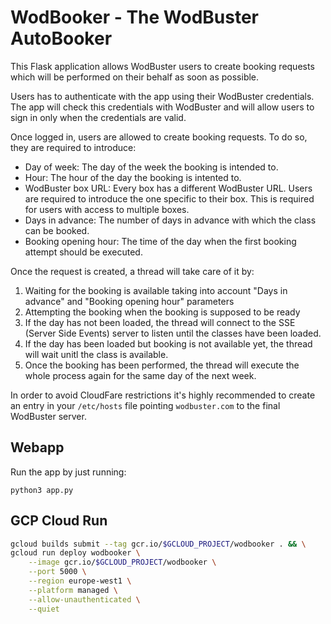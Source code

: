 # WodBooker - The WodBuster AutoBooker

This Flask application allows WodBuster users to create booking requests which will be performed on their behalf as soon as possible.

Users has to authenticate with the app using their WodBuster credentials. The app will check this credentials with WodBuster and will allow users to sign in only when the credentials are valid.

Once logged in, users are allowed to create booking requests. To do so, they are required to introduce:

* Day of week: The day of the week the booking is intended to.
* Hour: The hour of the day the booking is intented to.
* WodBuster box URL: Every box has a different WodBuster URL. Users are required to introduce the one specific to their box. This is required for users with access to multiple boxes.
* Days in advance: The number of days in advance with which the class can be booked.
* Booking opening hour: The time of the day when the first booking attempt should be executed. 

Once the request is created, a thread will take care of it by:

1. Waiting for the booking is available taking into account "Days in advance" and "Booking opening hour" parameters
2. Attempting the booking when the booking is supposed to be ready
3. If the day has not been loaded, the thread will connect to the SSE (Server Side Events) server to listen until the classes have been loaded.
4. If the day has been loaded but booking is not available yet, the thread will wait unitl the class is available. 
5. Once the booking has been performed, the thread will execute the whole process again for the same day of the next week.

In order to avoid CloudFare restrictions it's highly recommended to create an entry in your `/etc/hosts` file pointing `wodbuster.com` to the final WodBuster server.

## Webapp
Run the app by just running:

```
python3 app.py
```

## GCP Cloud Run

```bash
gcloud builds submit --tag gcr.io/$GCLOUD_PROJECT/wodbooker . && \
gcloud run deploy wodbooker \
    --image gcr.io/$GCLOUD_PROJECT/wodbooker \
    --port 5000 \
    --region europe-west1 \
    --platform managed \
    --allow-unauthenticated \
    --quiet
```

